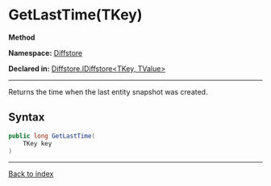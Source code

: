 # GetLastTime(TKey)

**Method**

**Namespace:** [Diffstore](Diffstore.md)

**Declared in:** [Diffstore.IDiffstore<TKey, TValue>](Diffstore.IDiffstore{TKey,TValue}.md)

------



Returns the time when the last entity snapshot was created.


## Syntax

```csharp
public long GetLastTime(
	TKey key
)
```

------

[Back to index](index.md)